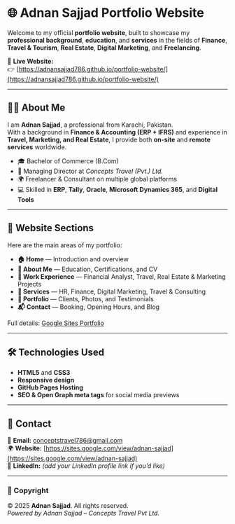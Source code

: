 # 🌐 Adnan Sajjad Portfolio Website

Welcome to my official **portfolio website**, built to showcase my **professional background**, **education**, and **services** in the fields of **Finance**, **Travel & Tourism**, **Real Estate**, **Digital Marketing**, and **Freelancing**.

🔗 **Live Website:**  
👉 [https://adnansajjad786.github.io/portfolio-website/](https://adnansajjad786.github.io/portfolio-website/)

---

## 👨‍💼 About Me
I am **Adnan Sajjad**, a professional from Karachi, Pakistan.  
With a background in **Finance & Accounting (ERP + IFRS)** and experience in **Travel, Marketing, and Real Estate**, I provide both **on-site** and **remote services** worldwide.

- 🎓 Bachelor of Commerce (B.Com)
- 💼 Managing Director at *Concepts Travel (Pvt.) Ltd.*
- 🌍 Freelancer & Consultant on multiple global platforms
- 💻 Skilled in **ERP**, **Tally**, **Oracle**, **Microsoft Dynamics 365**, and **Digital Tools**

---

## 🧭 Website Sections
Here are the main areas of my portfolio:

- **🏠 Home** — Introduction and overview  
- **👤 About Me** — Education, Certifications, and CV  
- **💼 Work Experience** — Financial Analyst, Travel, Real Estate & Marketing Projects  
- **🧾 Services** — HR, Finance, Digital Marketing, Travel & Consulting  
- **📸 Portfolio** — Clients, Photos, and Testimonials  
- **📬 Contact** — Booking, Opening Hours, and Blog  

Full details: [Google Sites Portfolio](https://sites.google.com/view/adnan-sajjad)

---

## 🛠️ Technologies Used
- **HTML5** and **CSS3**
- **Responsive design**
- **GitHub Pages Hosting**
- **SEO & Open Graph meta tags** for social media previews

---

## 📩 Contact
📧 **Email:** [conceptstravel786@gmail.com](mailto:conceptstravel786@gmail.com)  
🌍 **Website:** [https://sites.google.com/view/adnan-sajjad](https://sites.google.com/view/adnan-sajjad)  
💼 **LinkedIn:** *(add your LinkedIn profile link if you’d like)*  

---

### 📜 Copyright
© 2025 **Adnan Sajjad**. All rights reserved.  
*Powered by Adnan Sajjad – Concepts Travel Pvt Ltd.*

